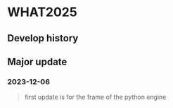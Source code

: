 WHAT2025
=============
Develop history
-------------
## Major update
### 2023-12-06
>first update is for the frame of the python engine